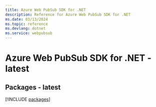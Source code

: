 ```yaml
---
title: Azure Web PubSub SDK for .NET
description: Reference for Azure Web PubSub SDK for .NET
ms.date: 03/13/2024
ms.topic: reference
ms.devlang: dotnet
ms.service: webpubsub
---
```

# Azure Web PubSub SDK for .NET - latest
## Packages - latest
[!INCLUDE [packages](web-pubsub-index.md)]
